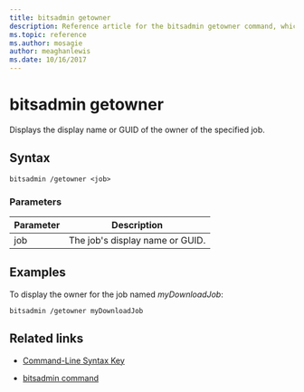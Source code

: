 ```yaml
---
title: bitsadmin getowner
description: Reference article for the bitsadmin getowner command, which retrieves the owner of the specified job.
ms.topic: reference
ms.author: mosagie
author: meaghanlewis
ms.date: 10/16/2017
---
```



# bitsadmin getowner

Displays the display name or GUID of the owner of the specified job.

## Syntax

```
bitsadmin /getowner <job>
```

### Parameters

| Parameter | Description |
| -------------- | -------------- |
| job | The job's display name or GUID. |

## Examples

To display the owner for the job named *myDownloadJob*:

```
bitsadmin /getowner myDownloadJob
```

## Related links

- [Command-Line Syntax Key](command-line-syntax-key.md)

- [bitsadmin command](bitsadmin.md)
